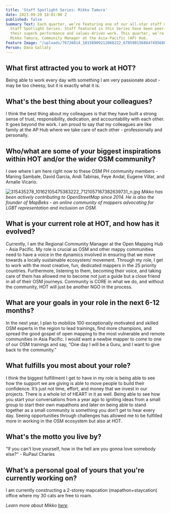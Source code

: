```yaml
---
title: 'Staff Spotlight Series: Mikko Tamura'
date: 2023-09-20 18:01:00 Z
published: false
Summary Text: Each quarter, we’re featuring one of our all-star staff members in a
  Staff Spotlight Series. Staff featured in this Series have been peer-nominated for
  their superb performance and values-driven work. This quarter, we’re spotlighting
  Mikko Tamura, Community Manager at the Asia-Pacific (AP) Hub.
Feature Image: "/uploads/76726014_10158909212068222_6785901568647495680_n.jpg"
Person: Dana Gallaty
---
```


## What first attracted you to work at HOT?

Being able to work every day with something I am very passionate about - may be too cheesy, but it is exactly what it is. 

## What's the best thing about your colleagues?

I think the best thing about my colleagues is that they have built a strong sense of trust, responsibility, dedication, and accountability with each other. It goes beyond the work. I am proud to say that my colleagues are like family at the AP Hub where we take care of each other - professionally and personally. 

## Who/what are some of your biggest inspirations within HOT and/or the wider OSM community?

I owe where I am here right now to these OSM PH  community members - Maning Sambale, David Garcia, Andi Tabinas, Feye Andal, Eugene Villar, and Arnalie Vicario. 

![315435278_10162105475383222_7121057167382639731_n.jpg](/uploads/315435278_10162105475383222_7121057167382639731_n.jpg)
*Mikko has been actively contributing to OpenStreetMap since 2014. He is also the founder of MapBeks - an online community of mappers advocating for LGBT representation and inclusion on OSM.*

## What is your current role at HOT, and how has it evolved? 

Currently, I am the Regional Community Manager at the Open Mapping Hub - Asia Pacific. My role is crucial as OSM and other mappy communities need to have a voice in the dynamics involved in ensuring that we move towards a locally sustainable ecosystem/ movement. Through my role, I get to work with the most creative, fun, dedicated mappers in the 25 priority countries. Furthermore, listening to them, becoming their voice, and taking care of them has allowed me to become not just a guide but a close friend in all of their OSM journeys. Community is CORE in what we do, and without the community, HOT will just be another NGO in the process.

## What are your goals in your role in the next 6-12 months?

In the next year, I plan to mobilize 100 exceptionally motivated and skilled OSM experts in the region to lead trainings, find more champions, and spread the good gospel of open mapping to the most vulnerable and remote communities in Asia Pacific. I would want a newbie mapper to come to one of our OSM trainings and say, “One day I will be a Guru, and I want to give back to the community.”

## What fulfills you most about your role?

I think the biggest fulfillment I get to have in my role is being able to see how the support we are giving is able to move people to build their confidence. It’s just not time, effort, and money that we invest in our projects. There is a whole lot of HEART in it as well. Being able to see how you start your conversations from a year ago to igniting ideas from a small group to start their own mapathons and later on being able to stand together as a small community is something you don’t get to hear every day. Seeing opportunities through challenges has allowed me to be fulfilled more in working in the OSM ecosystem but also at HOT.

## What's the motto you live by?

“If you can't love yourself, how in the hell are you gonna love somebody else?” - RuPaul Charles

## What’s a personal goal of yours that you're currently working on? 

I am currently constructing a 2-storey mapcation (mapathon+staycation) office where my 30 cats are free to roam.

*Learn more about Mikko [here](https://www.hotosm.org/people/mikko-tamura/).*